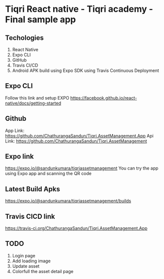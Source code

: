 # Tiqri React native  - Tiqri academy - Final sample app

## Techologies
1. React Native
2. Expo CLI
3. GitHub
4. Travis CI/CD
5. Android APK build using Expo SDK using Travis Continuous Deployment

## Expo CLI
Follow this link and setup EXPO https://facebook.github.io/react-native/docs/getting-started

## Github 
App Link: https://github.com/ChathurangaSandun/Tiqri.AssetManagement.App
Api Link: https://github.com/ChathurangaSandun/Tiqri.AssetManagement

## Expo link 
https://expo.io/@sandunkumara/tiqriassetmanagement
You can try the app using Expo app and scanning the QR code

## Latest Build Apks
https://expo.io/@sandunkumara/tiqriassetmanagement/builds

## Travis CICD link
https://travis-ci.org/ChathurangaSandun/Tiqri.AssetManagement.App

## TODO
1. Login page
2. Add loading image
3. Update asset
4. Colorfull the asset detail page




